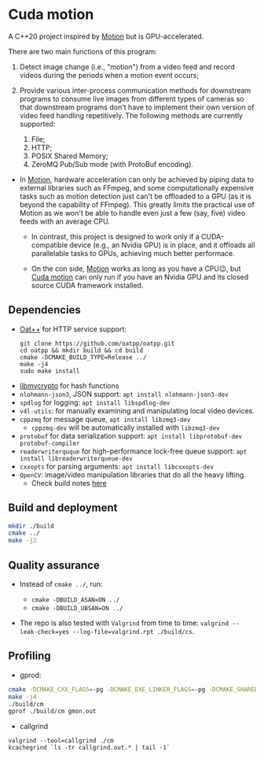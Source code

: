 # Cuda motion

A C++20 project inspired by
[Motion](https://github.com/Motion-Project/motion)
but is GPU-accelerated.

There are two main functions of this program:

1.  Detect image change (i.e., "motion") from a video feed and record videos
    during the periods when a motion event occurs;
1.  Provide various inter-process communication methods for downstream
    programs to consume live images from different types of cameras
    so that downstream programs don't have to implement their own version of
    video feed handling repetitively. The following methods are currently
    supported:

    1.  File;
    1.  HTTP;
    1.  POSIX Shared Memory;
    1.  ZeroMQ Pub/Sub mode (with ProtoBuf encoding).

- In [Motion](https://github.com/Motion-Project/motion), hardware acceleration
  can only be achieved by piping data to external libraries such as FFmpeg,
  and some computationally expensive tasks such as motion detection just
  can't be offloaded to a GPU (as it is beyond the capability of FFmpeg).
  This greatly limits the practical use of Motion as we won't be able to
  handle even just a few (say, five) video feeds with an average CPU.

  - In contrast, this project is designed to work only if a CUDA-compatible
    device (e.g., an Nvidia GPU) is in place, and it offloads all
    parallelable tasks to GPUs, achieving much better performace.

  - On the con side, [Motion](https://github.com/Motion-Project/motion) works
    as long as you have a CPU😉, but
    [Cuda motion](https://github.com/alex-lt-kong/cuda-motion) can only run if
    you have an Nvidia GPU and its closed source CUDA framework installed.

## Dependencies

- [Oat++](https://github.com/oatpp/) for HTTP service support:
  ```
  git clone https://github.com/oatpp/oatpp.git
  cd oatpp && mkdir build && cd build
  cmake -DCMAKE_BUILD_TYPE=Release ../
  make -j4
  sudo make install
  ```
- [libmycrypto](https://github.com/alex-lt-kong/libmycrypto) for hash functions
- `nlohmann-json3`, JSON support: `apt install nlohmann-json3-dev`
- `spdlog` for logging: `apt install libspdlog-dev`
- `v4l-utils`: for manually examining and manipulating local video devices.
- `cppzmq` for message queue, `apt install libzmq3-dev`
  - `cppzmq-dev` will be automatically installed with `libzmq3-dev`
- `protobuf` for data serialization support:
  `apt install libprotobuf-dev protobuf-compiler`
- `readerwriterquque` for high-performance lock-free queue support:
  `apt install libreaderwriterqueue-dev`
- `cxxopts` for parsing arguments: `apt install libcxxopts-dev`
- `OpenCV`: image/video manipulation libraries that do all the
  heavy lifting.
  - Check build notes [here](./helper/build-notes.md)

## Build and deployment

```bash
mkdir ./build
cmake ../
make -j2
```

## Quality assurance

- Instead of `cmake ../`, run:

  - `cmake -DBUILD_ASAN=ON ../`
  - `cmake -DBUILD_UBSAN=ON ../`

- The repo is also tested with `Valgrind` from time to time:
  `valgrind --leak-check=yes --log-file=valgrind.rpt ./build/cs`.

## Profiling

- gprod:

```bash
cmake -DCMAKE_CXX_FLAGS=-pg -DCMAKE_EXE_LINKER_FLAGS=-pg -DCMAKE_SHARED_LINKER_FLAGS=-pg  ../
make -j4
./build/cm
gprof ./build/cm gmon.out
```

- callgrind

```
valgrind --tool=callgrind ./cm
kcachegrind `ls -tr callgrind.out.* | tail -1`
```
